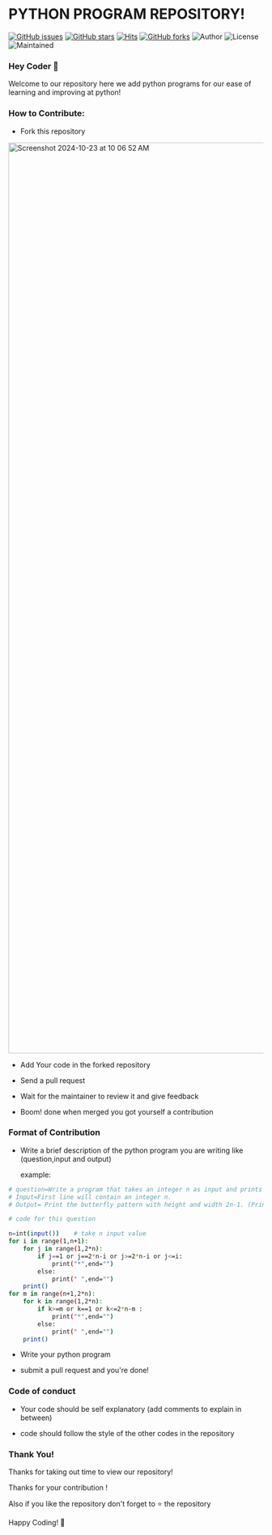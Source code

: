 # PYTHON PROGRAM REPOSITORY!

[![GitHub issues](https://img.shields.io/github/issues/Rishi098/Hacktoberfest-2024?logo=github)](https://github.com/Rishi098/Hacktoberfest-2024/issues)
[![GitHub stars](https://img.shields.io/github/stars/Rishi098/Hacktoberfest-2024?style=social)](https://github.com/Rishi098/Hacktoberfest-2024/stargazers)
[![Hits](https://hits.seeyoufarm.com/api/count/incr/badge.svg?url=https%3A%2F%2Fgithub.com%2FRishi098%2FHacktoberfest-2024&count_bg=%23DD8524&title_bg=%23555555&icon=github.svg&icon_color=%23E7E7E7&title=visitors&edge_flat=false)](https://github.com/Rishi098/HACKTOBERFEST2021_PATTERN) 
[![GitHub forks](https://img.shields.io/github/forks/Rishi098/Hacktoberfest-2021?style=social&logo=git)](https://github.com/Rishi098/Hacktoberfest-2024/network/)
![Author](https://img.shields.io/badge/Owner-Rishi098-blue)
![License](https://img.shields.io/badge/License-MIT-brightgreen)
![Maintained](https://img.shields.io/maintenance/yes/2024) </br>

### Hey Coder 👋

Welcome to our repository here we add python programs for our ease of learning and improving at python!

### How to Contribute:

- Fork this repository
<img width="1799" alt="Screenshot 2024-10-23 at 10 06 52 AM" src="https://github.com/user-attachments/assets/89214a54-2a0e-4fe6-80ac-0dad24d2fc6f">

- Add Your code in the forked repository

- Send a pull request

- Wait for the maintainer to review it and give feedback

- Boom! done when merged you got yourself a contribution

### Format of Contribution

- Write a brief description of the python program you are writing like (question,input and output)

  example:

```bash
# question=Write a program that takes an integer n as input and prints a butterfly pattern.
# Input=First line will contain an integer n.
# Output= Print the butterfly pattern with height and width 2n-1. (Print them without space in-between)

# code for this question

n=int(input())    # take n input value
for i in range(1,n+1):
    for j in range(1,2*n):
        if j==1 or j==2*n-i or j>=2*n-i or j<=i:
            print("*",end="")
        else:
            print(" ",end="")
    print()
for m in range(n+1,2*n):
    for k in range(1,2*n):
        if k>=m or k==1 or k<=2*n-m :
            print("*",end="")
        else:
            print(" ",end="")
    print()
```

- Write your python program

- submit a pull request and you're done!

### Code of conduct

- Your code should be self explanatory (add comments to explain in between)

- code should follow the style of the other codes in the repository

### Thank You!

Thanks for taking out time to view our repository!

Thanks for your contribution !

Also if you like the repository don't forget to ⭐ the repository 

Happy Coding! 👋



   


